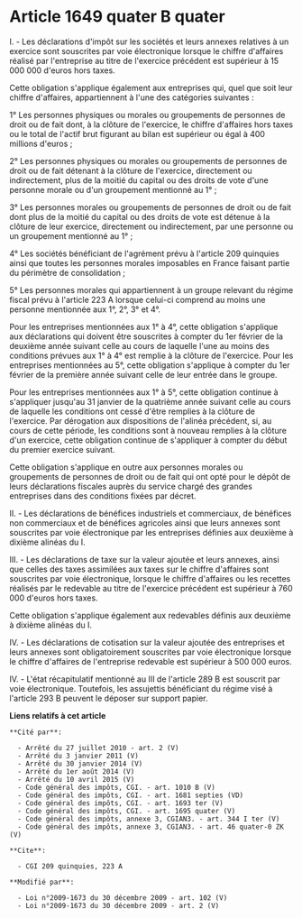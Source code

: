 # Article 1649 quater B quater

I. - Les déclarations d'impôt sur les sociétés et leurs annexes relatives à un exercice sont souscrites par voie électronique
lorsque le chiffre d'affaires réalisé par l'entreprise au titre de l'exercice précédent est supérieur à 15 000 000 d'euros
hors taxes.

Cette obligation s'applique également aux entreprises qui, quel que soit leur chiffre d'affaires, appartiennent à l'une des
catégories suivantes :

1° Les personnes physiques ou morales ou groupements de personnes de droit ou de fait dont, à la clôture de l'exercice, le
chiffre d'affaires hors taxes ou le total de l'actif brut figurant au bilan est supérieur ou égal à 400 millions d'euros ;

2° Les personnes physiques ou morales ou groupements de personnes de droit ou de fait détenant à la clôture de l'exercice,
directement ou indirectement, plus de la moitié du capital ou des droits de vote d'une personne morale ou d'un groupement
mentionné au 1° ;

3° Les personnes morales ou groupements de personnes de droit ou de fait dont plus de la moitié du capital ou des droits de
vote est détenue à la clôture de leur exercice, directement ou indirectement, par une personne ou un groupement mentionné au
1° ;

4° Les sociétés bénéficiant de l'agrément prévu à l'article 209 quinquies ainsi que toutes les personnes morales imposables
en France faisant partie du périmètre de consolidation ;

5° Les personnes morales qui appartiennent à un groupe relevant du régime fiscal prévu à l'article 223 A lorsque celui-ci
comprend au moins une personne mentionnée aux 1°, 2°, 3° et 4°.

Pour les entreprises mentionnées aux 1° à 4°, cette obligation s'applique aux déclarations qui doivent être souscrites à
compter du 1er février de la deuxième année suivant celle au cours de laquelle l'une au moins des conditions prévues aux 1° à
4° est remplie à la clôture de l'exercice. Pour les entreprises mentionnées au 5°, cette obligation s'applique à compter du
1er février de la première année suivant celle de leur entrée dans le groupe.

Pour les entreprises mentionnées aux 1° à 5°, cette obligation continue à s'appliquer jusqu'au 31 janvier de la quatrième
année suivant celle au cours de laquelle les conditions ont cessé d'être remplies à la clôture de l'exercice. Par dérogation
aux dispositions de l'alinéa précédent, si, au cours de cette période, les conditions sont à nouveau remplies à la clôture
d'un exercice, cette obligation continue de s'appliquer à compter du début du premier exercice suivant.

Cette obligation s'applique en outre aux personnes morales ou groupements de personnes de droit ou de fait qui ont opté pour
le dépôt de leurs déclarations fiscales auprès du service chargé des grandes entreprises dans des conditions fixées par
décret.

II. - Les déclarations de bénéfices industriels et commerciaux, de bénéfices non commerciaux et de bénéfices agricoles ainsi
que leurs annexes sont souscrites par voie électronique par les entreprises définies aux deuxième à dixième alinéas du I.

III. - Les déclarations de taxe sur la valeur ajoutée et leurs annexes, ainsi que celles des taxes assimilées aux taxes sur
le chiffre d'affaires sont souscrites par voie électronique, lorsque le chiffre d'affaires ou les recettes réalisés par le
redevable au titre de l'exercice précédent est supérieur à 760 000 d'euros hors taxes.

Cette obligation s'applique également aux redevables définis aux deuxième à dixième alinéas du I.

IV. - Les déclarations de cotisation sur la valeur ajoutée des entreprises et leurs annexes sont obligatoirement souscrites
par voie électronique lorsque le chiffre d'affaires de l'entreprise redevable est supérieur à 500 000 euros. 

IV. - L'état récapitulatif mentionné au III de l'article 289 B est souscrit par voie électronique. Toutefois, les assujettis
bénéficiant du régime visé à l'article 293 B peuvent le déposer sur support papier.

**Liens relatifs à cet article**

	**Cité par**:

	  - Arrêté du 27 juillet 2010 - art. 2 (V)
	  - Arrêté du 3 janvier 2011 (V)
	  - Arrêté du 30 janvier 2014 (V)
	  - Arrêté du 1er août 2014 (V)
	  - Arrêté du 10 avril 2015 (V)
	  - Code général des impôts, CGI. - art. 1010 B (V)
	  - Code général des impôts, CGI. - art. 1681 septies (VD)
	  - Code général des impôts, CGI. - art. 1693 ter (V)
	  - Code général des impôts, CGI. - art. 1695 quater (V)
	  - Code général des impôts, annexe 3, CGIAN3. - art. 344 I ter (V)
	  - Code général des impôts, annexe 3, CGIAN3. - art. 46 quater-0 ZK (V)

	**Cite**:

	  - CGI 209 quinquies, 223 A

	**Modifié par**:

	  - Loi n°2009-1673 du 30 décembre 2009 - art. 102 (V)
	  - Loi n°2009-1673 du 30 décembre 2009 - art. 2 (V)
